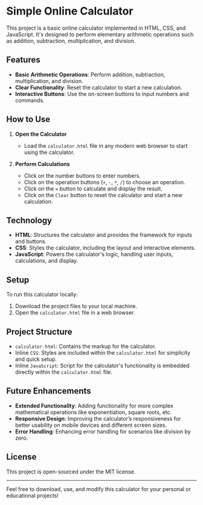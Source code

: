 # Simple Online Calculator

This project is a basic online calculator implemented in HTML, CSS, and JavaScript. It's designed to perform elementary arithmetic operations such as addition, subtraction, multiplication, and division.

## Features

- **Basic Arithmetic Operations**: Perform addition, subtraction, multiplication, and division.
- **Clear Functionality**: Reset the calculator to start a new calculation.
- **Interactive Buttons**: Use the on-screen buttons to input numbers and commands.

## How to Use

1. **Open the Calculator**
   - Load the `calculator.html` file in any modern web browser to start using the calculator.

2. **Perform Calculations**
   - Click on the number buttons to enter numbers.
   - Click on the operation buttons (`+`, `-`, `*`, `/`) to choose an operation.
   - Click on the `=` button to calculate and display the result.
   - Click on the `Clear` button to reset the calculator and start a new calculation.

## Technology

- **HTML**: Structures the calculator and provides the framework for inputs and buttons.
- **CSS**: Styles the calculator, including the layout and interactive elements.
- **JavaScript**: Powers the calculator's logic, handling user inputs, calculations, and display.

## Setup

To run this calculator locally:
1. Download the project files to your local machine.
2. Open the `calculator.html` file in a web browser.

## Project Structure

- `calculator.html`: Contains the markup for the calculator.
- Inline `CSS`: Styles are included within the `calculator.html` for simplicity and quick setup.
- Inline `JavaScript`: Script for the calculator's functionality is embedded directly within the `calculator.html` file.

## Future Enhancements

- **Extended Functionality**: Adding functionality for more complex mathematical operations like exponentiation, square roots, etc.
- **Responsive Design**: Improving the calculator’s responsiveness for better usability on mobile devices and different screen sizes.
- **Error Handling**: Enhancing error handling for scenarios like division by zero.

## License

This project is open-sourced under the MIT license.

---

Feel free to download, use, and modify this calculator for your personal or educational projects!
